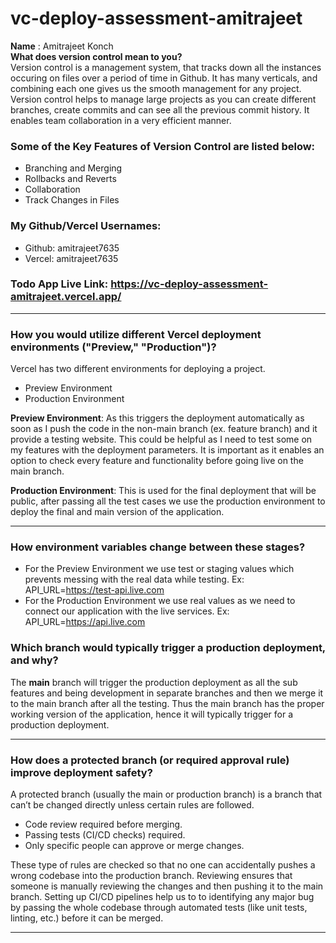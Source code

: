 # vc-deploy-assessment-amitrajeet
**Name** : Amitrajeet Konch<br>
**What does version control mean to you?**\
Version control is a management system, that tracks down all the instances occuring on files over a period of time in Github. It has many verticals, and combining each one gives us the smooth management for any project. Version control helps to manage large projects as you can create different branches, create commits and can see all the previous commit history. It enables team collaboration in a very efficient manner.

### Some of the Key Features of Version Control are listed below:
+ Branching and Merging
+ Rollbacks and Reverts
+ Collaboration
+ Track Changes in Files

### My Github/Vercel Usernames:
+ Github: amitrajeet7635
+ Vercel: amitrajeet7635

### Todo App Live Link: https://vc-deploy-assessment-amitrajeet.vercel.app/

---

### How you would utilize different Vercel deployment environments ("Preview," "Production")?
Vercel has two different environments for deploying a project.
+ Preview Environment 
+ Production Environment

**Preview Environment**: As this triggers the deployment automatically as soon as I push the code in the non-main branch (ex. feature branch) and it provide a testing website. This could be helpful as I need to test some on my features with the deployment parameters. It is important as it enables an option to check every feature and functionality before going live on the main branch.

**Production Environment**: This is used for the final deployment that will be public, after passing all the test cases we use the production environment to deploy the final and main version of the application.

---

### How environment variables change between these stages?
+ For the Preview Environment we use test or staging values which prevents messing with the real data while testing. Ex: API_URL=https://test-api.live.com
+ For the Production Environment we use real values as we need to connect our application with the live services. Ex: API_URL=https://api.live.com

### Which branch would typically trigger a production deployment, and why?<br>
The **main** branch will trigger the production deployment as all the sub features and being development in separate branches and then we merge it to the main branch after all the testing. Thus the main branch has the proper working version of the application, hence it will typically trigger for a production deployment.

---

### How does a protected branch (or required approval rule) improve deployment safety?
A protected branch (usually the main or production branch) is a branch that can’t be changed directly unless certain rules are followed.
+ Code review required before merging.
+ Passing tests (CI/CD checks) required.
+ Only specific people can approve or merge changes.

These type of rules are checked so that no one can accidentally pushes a wrong codebase into the production branch. Reviewing ensures that someone is manually reviewing the changes and then pushing it to the main branch. Setting up CI/CD pipelines help us to to identifying any major bug by passing the whole codebase through automated tests (like unit tests, linting, etc.) before it can be merged.

---


